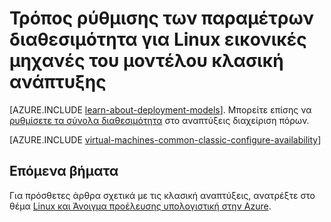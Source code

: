 <properties
    pageTitle="Διαθεσιμότητα σύνολα για κλασική ΣΠΣ Linux | Microsoft Azure"
    description="Ρύθμιση παραμέτρων ενός διαθεσιμότητας για μια νέα ή υπάρχουσα Linux εικονική μηχανή στο μοντέλο κλασική ανάπτυξης χρησιμοποιώντας την πύλη του Azure και Azure PowerShell."
    services="virtual-machines-linux"
    documentationCenter=""
    authors="cynthn"
    manager="timlt"
    editor=""
    tags="azure-service-management"/>

<tags
    ms.service="virtual-machines-linux"
    ms.workload="infrastructure-services"
    ms.tgt_pltfrm="vm-linux"
    ms.devlang="na"
    ms.topic="article"
    ms.date="07/12/2016"
    ms.author="cynthn"/>

# <a name="how-to-configure-an-availability-set-for-linux-virtual-machines-in-the-classic-deployment-model"></a>Τρόπος ρύθμισης των παραμέτρων διαθεσιμότητα για Linux εικονικές μηχανές του μοντέλου κλασική ανάπτυξης

[AZURE.INCLUDE [learn-about-deployment-models](../../includes/learn-about-deployment-models-classic-include.md)]. Μπορείτε επίσης να [ρυθμίσετε τα σύνολα διαθεσιμότητα](azure-cli-arm-commands.md#azure-availset-commands-to-manage-your-availability-sets) στο αναπτύξεις διαχείριση πόρων.

[AZURE.INCLUDE [virtual-machines-common-classic-configure-availability](../../includes/virtual-machines-common-classic-configure-availability.md)]


## <a name="next-steps"></a>Επόμενα βήματα 

Για πρόσθετες άρθρα σχετικά με τις κλασική αναπτύξεις, ανατρέξτε στο θέμα [Linux και Άνοιγμα προέλευσης υπολογιστική στην Azure](virtual-machines-linux-opensource-links.md).
